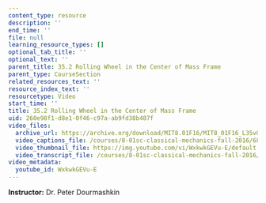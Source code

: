 ```yaml
---
content_type: resource
description: ''
end_time: ''
file: null
learning_resource_types: []
optional_tab_title: ''
optional_text: ''
parent_title: 35.2 Rolling Wheel in the Center of Mass Frame
parent_type: CourseSection
related_resources_text: ''
resource_index_text: ''
resourcetype: Video
start_time: ''
title: 35.2 Rolling Wheel in the Center of Mass Frame
uid: 260e98f1-d8e1-0f46-c97a-ab9fd38b487f
video_files:
  archive_url: https://archive.org/download/MIT8.01F16/MIT8_01F16_L35v02_360p.mp4
  video_captions_file: /courses/8-01sc-classical-mechanics-fall-2016/68d9a6e13c2b5deb9d3092d62fae8f78_WxkwkGEVu-E.vtt
  video_thumbnail_file: https://img.youtube.com/vi/WxkwkGEVu-E/default.jpg
  video_transcript_file: /courses/8-01sc-classical-mechanics-fall-2016/60368eec56f805088b4c838e47176cf1_WxkwkGEVu-E.pdf
video_metadata:
  youtube_id: WxkwkGEVu-E
---
```


**Instructor:** Dr. Peter Dourmashkin